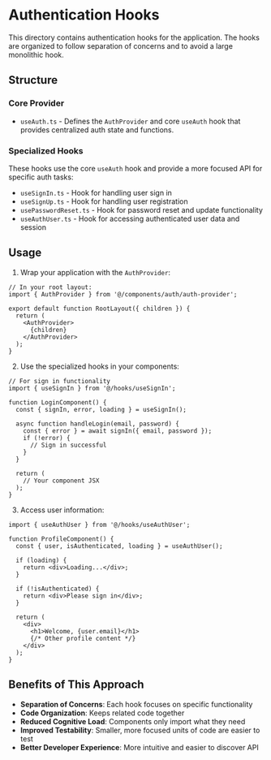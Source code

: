 # Authentication Hooks

This directory contains authentication hooks for the application. The hooks are organized to follow separation of concerns and to avoid a large monolithic hook.

## Structure

### Core Provider

- `useAuth.ts` - Defines the `AuthProvider` and core `useAuth` hook that provides centralized auth state and functions.

### Specialized Hooks

These hooks use the core `useAuth` hook and provide a more focused API for specific auth tasks:

- `useSignIn.ts` - Hook for handling user sign in
- `useSignUp.ts` - Hook for handling user registration
- `usePasswordReset.ts` - Hook for password reset and update functionality
- `useAuthUser.ts` - Hook for accessing authenticated user data and session

## Usage

1. Wrap your application with the `AuthProvider`:

```tsx
// In your root layout:
import { AuthProvider } from '@/components/auth/auth-provider';

export default function RootLayout({ children }) {
  return (
    <AuthProvider>
      {children}
    </AuthProvider>
  );
}
```

2. Use the specialized hooks in your components:

```tsx
// For sign in functionality
import { useSignIn } from '@/hooks/useSignIn';

function LoginComponent() {
  const { signIn, error, loading } = useSignIn();
  
  async function handleLogin(email, password) {
    const { error } = await signIn({ email, password });
    if (!error) {
      // Sign in successful
    }
  }
  
  return (
    // Your component JSX
  );
}
```

3. Access user information:

```tsx
import { useAuthUser } from '@/hooks/useAuthUser';

function ProfileComponent() {
  const { user, isAuthenticated, loading } = useAuthUser();
  
  if (loading) {
    return <div>Loading...</div>;
  }
  
  if (!isAuthenticated) {
    return <div>Please sign in</div>;
  }
  
  return (
    <div>
      <h1>Welcome, {user.email}</h1>
      {/* Other profile content */}
    </div>
  );
}
```

## Benefits of This Approach

- **Separation of Concerns**: Each hook focuses on specific functionality
- **Code Organization**: Keeps related code together
- **Reduced Cognitive Load**: Components only import what they need
- **Improved Testability**: Smaller, more focused units of code are easier to test
- **Better Developer Experience**: More intuitive and easier to discover API